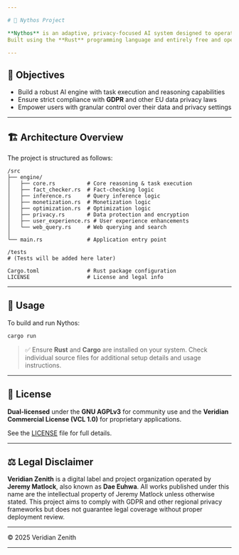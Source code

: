 ```yaml
---

# 🧠 Nythos Project

**Nythos** is an adaptive, privacy-focused AI system designed to operate within the framework of **EU regulations**.
Built using the **Rust** programming language and entirely free and open-source tools, Nythos prioritizes **user control**, **transparency**, and **data privacy**.

---
```


## 🎯 Objectives

* Build a robust AI engine with task execution and reasoning capabilities
* Ensure strict compliance with **GDPR** and other EU data privacy laws
* Empower users with granular control over their data and privacy settings

---

## 🏗️ Architecture Overview

The project is structured as follows:

```
/src
├── engine/
│   ├── core.rs          # Core reasoning & task execution
│   ├── fact_checker.rs  # Fact-checking logic
│   ├── inference.rs     # Query inference logic
│   ├── monetization.rs  # Monetization logic
│   ├── optimization.rs  # Optimization logic
│   ├── privacy.rs       # Data protection and encryption
│   ├── user_experience.rs # User experience enhancements
│   └── web_query.rs     # Web querying and search
│
└── main.rs              # Application entry point
```

```
/tests
# (Tests will be added here later)

Cargo.toml               # Rust package configuration
LICENSE                  # License and legal info
```

---

## 🚀 Usage

To build and run Nythos:

```sh
cargo run
```

> ✅ Ensure **Rust** and **Cargo** are installed on your system.
> Check individual source files for additional setup details and usage instructions.

---

## 📝 License

**Dual-licensed** under the **GNU AGPLv3** for community use and the **Veridian Commercial License (VCL 1.0)** for proprietary applications.

See the [LICENSE](LICENSE) file for full details.

---

## ⚖️ Legal Disclaimer

**Veridian Zenith** is a digital label and project organization operated by **Jeremy Matlock**, also known as **Dae Euhwa**.
All works published under this name are the intellectual property of Jeremy Matlock unless otherwise stated.
This project aims to comply with GDPR and other regional privacy frameworks but does not guarantee legal coverage without proper deployment review.

---

© 2025 Veridian Zenith

---
